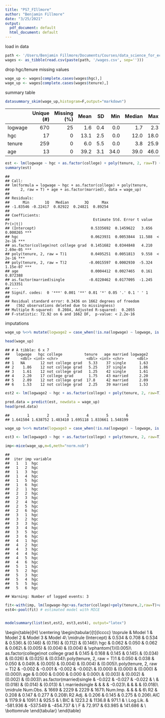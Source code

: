 ```yaml
---
title: "PS7_FIllmore"
author: "Benjamin Fillmore"
date: "3/25/2021"
output:
  pdf_document: default
  html_document: default
---
```





load in data

```r
path <- '/Users/Benjamin Fillmore/Documents/Courses/data_science_for_economists/Data'
wages <- as_tibble(read.csv(paste(path, '/wages.csv', sep='')))
```

drop hgc/tenure missing values

```r
wage_up <- wages[complete.cases(wages$hgc),]
wage_up <- wages[complete.cases(wages$tenure),]
```

summary table

```r
datasummary_skim(wage_up,histogram=F,output="markdown")
```



|        | Unique (#)| Missing (%)| Mean|  SD|  Min| Median|  Max|
|:-------|----------:|-----------:|----:|---:|----:|------:|----:|
|logwage |        670|          25|  1.6| 0.4|  0.0|    1.7|  2.3|
|hgc     |         17|           0| 13.1| 2.5|  0.0|   12.0| 18.0|
|tenure  |        259|           0|  6.0| 5.5|  0.0|    3.8| 25.9|
|age     |         13|           0| 39.2| 3.1| 34.0|   39.0| 46.0|

```r
est <- lm(logwage ~ hgc + as.factor(college) + poly(tenure, 2, raw=T) + age + as.factor(married), data = wage_up) #.062 is the complete case estimate of years of schooling on wages
summary(est)
```

```
## 
## Call:
## lm(formula = logwage ~ hgc + as.factor(college) + poly(tenure, 
##     2, raw = T) + age + as.factor(married), data = wage_up)
## 
## Residuals:
##      Min       1Q   Median       3Q      Max 
## -1.83546 -0.22417  0.02922  0.24821  0.89254 
## 
## Coefficients:
##                                      Estimate Std. Error t value Pr(>|t|)    
## (Intercept)                         0.5335692  0.1459622   3.656 0.000265 ***
## hgc                                 0.0623931  0.0053844  11.588  < 2e-16 ***
## as.factor(college)not college grad  0.1451682  0.0344848   4.210 2.69e-05 ***
## poly(tenure, 2, raw = T)1           0.0495251  0.0051813   9.558  < 2e-16 ***
## poly(tenure, 2, raw = T)2          -0.0015597  0.0002930  -5.324 1.15e-07 ***
## age                                 0.0004412  0.0027465   0.161 0.872388    
## as.factor(married)single           -0.0220462  0.0177095  -1.245 0.213351    
## ---
## Signif. codes:  0 '***' 0.001 '**' 0.01 '*' 0.05 '.' 0.1 ' ' 1
## 
## Residual standard error: 0.3436 on 1662 degrees of freedom
##   (562 observations deleted due to missingness)
## Multiple R-squared:  0.2084,	Adjusted R-squared:  0.2055 
## F-statistic: 72.92 on 6 and 1662 DF,  p-value: < 2.2e-16
```

imputations

```r
wage_up %<>% mutate(logwage2 = case_when(!is.na(logwage) ~ logwage, is.na(logwage) ~ mean(wage_up$logwage,na.rm=T))) # mean imputation

head(wage_up) 
```

```
## # A tibble: 6 x 7
##   logwage   hgc college          tenure   age married logwage2
##     <dbl> <int> <chr>             <dbl> <int> <chr>      <dbl>
## 1   NA       12 not college grad   5.33    37 single      1.63
## 2    1.86    12 not college grad   5.25    37 single      1.86
## 3    1.61    12 not college grad   1.25    42 single      1.61
## 4    2.20    17 college grad       1.75    43 married     2.20
## 5    2.09    12 not college grad  17.8     42 married     2.09
## 6    1.53    12 not college grad   2.25    39 married     1.53
```

```r
est2 <- lm(logwage2 ~ hgc + as.factor(college) + poly(tenure, 2, raw=T) + age + as.factor(married), data = wage_up) # estimated model with mean imputation

pred.data = predict(est, newdata = wage_up)
head(pred.data)
```

```
##        1        2        3        4        5        6 
## 1.641504 1.638752 1.483410 1.695118 1.833661 1.548199
```

```r
wage_up %<>% mutate(logwage3 = case_when(!is.na(logwage) ~ logwage, is.na(logwage) ~ pred.data)) # predicted imputation

est3 <- lm(logwage3 ~ hgc + as.factor(college) + poly(tenure, 2, raw=T) + age + as.factor(married), data = wage_up) # estimated model with predicted imputation

imp<-mice(wage_up,m=6,meth="norm.nob")
```

```
## 
##  iter imp variable
##   1   1  hgc
##   1   2  hgc
##   1   3  hgc
##   1   4  hgc
##   1   5  hgc
##   1   6  hgc
##   2   1  hgc
##   2   2  hgc
##   2   3  hgc
##   2   4  hgc
##   2   5  hgc
##   2   6  hgc
##   3   1  hgc
##   3   2  hgc
##   3   3  hgc
##   3   4  hgc
##   3   5  hgc
##   3   6  hgc
##   4   1  hgc
##   4   2  hgc
##   4   3  hgc
##   4   4  hgc
##   4   5  hgc
##   4   6  hgc
##   5   1  hgc
##   5   2  hgc
##   5   3  hgc
##   5   4  hgc
##   5   5  hgc
##   5   6  hgc
```

```
## Warning: Number of logged events: 3
```

```r
fit<-with(imp, lm(logwage~hgc+as.factor(college)+poly(tenure,2,raw=T)+age+married))
est4<-pool(fit) # estimated model with MICE


modelsummary(list(est,est2, est3,est4), output="latex")
```

\begin{table}[H]
\centering
\begin{tabular}[t]{lcccc}
\toprule
  & Model 1 & Model 2 & Model 3 & Model 4\\
\midrule
(Intercept) & 0.534 & 0.708 & 0.534 & 0.536\\
 & (0.146) & (0.116) & (0.112) & (0.146)\\
hgc & 0.062 & 0.050 & 0.062 & 0.062\\
 & (0.005) & (0.004) & (0.004) & \vphantom{1}(0.005)\\
as.factor(college)not college grad & 0.145 & 0.168 & 0.145 & 0.145\\
 & (0.034) & (0.026) & (0.025) & (0.034)\\
poly(tenure, 2, raw = T)1 & 0.050 & 0.038 & 0.050 & 0.049\\
 & (0.005) & (0.004) & (0.004) & (0.005)\\
poly(tenure, 2, raw = T)2 & -0.002 & -0.001 & -0.002 & -0.002\\
 & (0.000) & (0.000) & (0.000) & (0.000)\\
age & 0.000 & 0.000 & 0.000 & 0.000\\
 & (0.003) & (0.002) & (0.002) & (0.003)\\
as.factor(married)single & -0.022 & -0.027 & -0.022 & \\
 & (0.018) & (0.014) & (0.013) & \\
marriedsingle &  &  &  & -0.023\\
 &  &  &  & (0.018)\\
\midrule
Num.Obs. & 1669 & 2229 & 2229 & 1671\\
Num.Imp. &  &  &  & 6\\
R2 & 0.208 & 0.147 & 0.277 & 0.208\\
R2 Adj. & 0.206 & 0.145 & 0.275 & 0.206\\
AIC & 1179.9 & 1091.1 & 925.5 & \\
BIC & 1223.2 & 1136.8 & 971.1 & \\
Log.Lik. & -581.936 & -537.549 & -454.737 & \\
F & 72.917 & 63.985 & 141.686 & \\
\bottomrule
\end{tabular}
\end{table}
